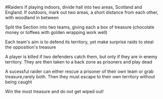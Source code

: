 #Raiders
If playing indoors, divide hall into two areas, Scotland and England. If outdoors, mark out two areas, a short distance from each other, with woodland in between 

Split the Section into two teams, giving each a box of treasure (chocolate money or toffees with golden wrapping work well) 

Each team's aim is to defend its territory, yet make surprise raids to steal the opposition's treasure 

A player is killed if two defenders catch them, but only if they are in enemy territory. They are then taken to a back zone as prisoners and play dead 

A sucessful raider can either rescue a prisoner of their own team or grab treasure,rarely both. Then they must escape to their own territory without being caught 

Win the most treasure and do not get wiped out!